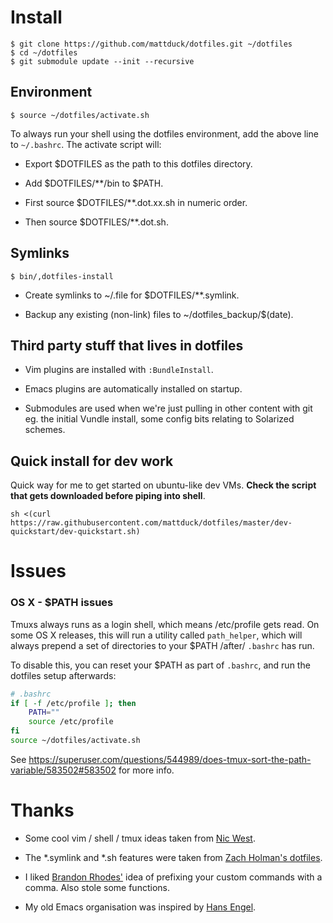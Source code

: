 # Install

    $ git clone https://github.com/mattduck/dotfiles.git ~/dotfiles
    $ cd ~/dotfiles
    $ git submodule update --init --recursive


## Environment

    $ source ~/dotfiles/activate.sh

To always run your shell using the dotfiles environment, add the above line to
`~/.bashrc`. The activate script will:

- Export $DOTFILES as the path to this dotfiles directory.

- Add $DOTFILES/**/bin to $PATH.

- First source $DOTFILES/**.dot.xx.sh in numeric order.

- Then source $DOTFILES/**.dot.sh.


## Symlinks

    $ bin/,dotfiles-install

- Create symlinks to ~/.file for $DOTFILES/**.symlink.

- Backup any existing (non-link) files to ~/dotfiles_backup/$(date).


## Third party stuff that lives in dotfiles

- Vim plugins are installed with `:BundleInstall`.

- Emacs plugins are automatically installed on startup.

- Submodules are used when we're just pulling in other content with git
  eg. the initial Vundle install, some config bits relating to Solarized
  schemes.


## Quick install for dev work

Quick way for me to get started on ubuntu-like dev VMs. **Check the script that
gets downloaded before piping into shell**.

`sh <(curl https://raw.githubusercontent.com/mattduck/dotfiles/master/dev-quickstart/dev-quickstart.sh)`


# Issues

### OS X - $PATH issues

Tmuxs always runs as a login shell, which means /etc/profile gets read. On some
OS X releases, this will run a utility called `path_helper`, which will always
prepend a set of directories to your $PATH /after/ `.bashrc` has run.

To disable this, you can reset your $PATH as part of `.bashrc`, and run the
dotfiles setup afterwards:

``` bash
# .bashrc
if [ -f /etc/profile ]; then
    PATH=""
    source /etc/profile
fi
source ~/dotfiles/activate.sh
```

See https://superuser.com/questions/544989/does-tmux-sort-the-path-variable/583502#583502 for more info.


# Thanks

- Some cool vim / shell / tmux ideas taken from [Nic West](https://github.com/nicwest/.dotfiles).

- The \*.symlink and \*.sh features were taken from [Zach Holman's
  dotfiles](https://github.com/holman/dotfiles).

- I liked [Brandon Rhodes'](https://github.com/brandon-rhodes/homedir) idea of
  prefixing your custom commands with a comma. Also stole some functions.

- My old Emacs organisation was inspired by [Hans Engel](https://github.com/hans/dotfiles).
